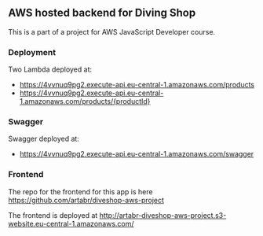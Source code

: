 ## AWS hosted backend for Diving Shop

This is a part of a project for AWS JavaScript Developer course.

### Deployment

Two Lambda deployed at:
- https://4vvnuq9pg2.execute-api.eu-central-1.amazonaws.com/products
- https://4vvnuq9pg2.execute-api.eu-central-1.amazonaws.com/products/{productId}

### Swagger

Swagger deployed at:
- https://4vvnuq9pg2.execute-api.eu-central-1.amazonaws.com/swagger

### Frontend

The repo for the frontend for this app is here https://github.com/artabr/diveshop-aws-project

The frontend is deployed at http://artabr-diveshop-aws-project.s3-website.eu-central-1.amazonaws.com/